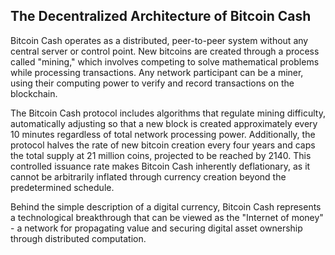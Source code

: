## The Decentralized Architecture of Bitcoin Cash

Bitcoin Cash operates as a distributed, peer-to-peer system without any central server or control point. New bitcoins are created through a process called "mining," which involves competing to solve mathematical problems while processing transactions. Any network participant can be a miner, using their computing power to verify and record transactions on the blockchain.

The Bitcoin Cash protocol includes algorithms that regulate mining difficulty, automatically adjusting so that a new block is created approximately every 10 minutes regardless of total network processing power. Additionally, the protocol halves the rate of new bitcoin creation every four years and caps the total supply at 21 million coins, projected to be reached by 2140. This controlled issuance rate makes Bitcoin Cash inherently deflationary, as it cannot be arbitrarily inflated through currency creation beyond the predetermined schedule.

Behind the simple description of a digital currency, Bitcoin Cash represents a technological breakthrough that can be viewed as the "Internet of money" - a network for propagating value and securing digital asset ownership through distributed computation.